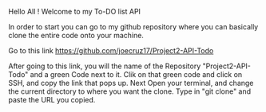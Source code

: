 Hello All ! Welcome to my To-DO list API

In order to start you can go to my github repository where you can basically clone the entire code onto your machine. 

Go to this link https://github.com/joecruz17/Project2-API-Todo

After going to this link, you will the name of the Repository "Project2-API-Todo" and a green Code next to it. 
Clik on that green code and click on SSH, and copy the link that pops up.
Next Open your terminal, and change the current directory to where you want the clone.
Type in "git clone" and paste the URL you copied.